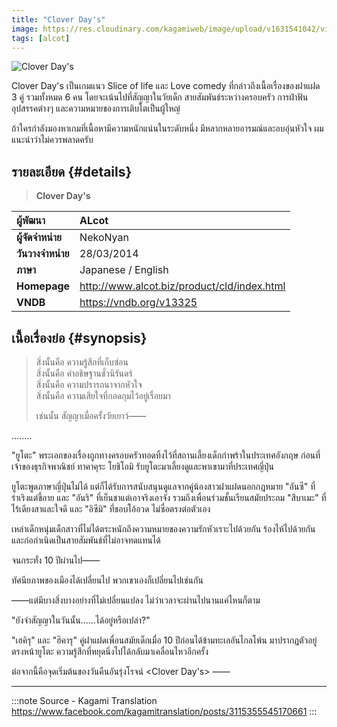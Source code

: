 ```yaml
---
title: "Clover Day's"
image: https://res.cloudinary.com/kagamiweb/image/upload/v1631541042/visualnovel/preview/cloverdays.jpg
tags: [alcot]
---
```


![Clover Day's](https://res.cloudinary.com/kagamiweb/image/upload/v1631541042/visualnovel/preview/cloverdays.jpg)

Clover Day's เป็นเกมแนว Slice of life และ Love comedy ที่กล่าวถึงเนื้อเรื่องของฝาแฝด 3 คู่ รวมทั้งหมด 6 คน โดยจะเน้นไปที่สัญญาในวัยเด็ก สายสัมพันธ์ระหว่างครอบครัว การฝ่าฟันอุปสรรคต่างๆ และความหมายของการเติบโตเป็นผู้ใหญ่

ถ้าใครกำลังมองหาเกมที่เนื้อหามีความหนักแน่นในระดับหนึ่ง มีหลากหลายอารมณ์และอบอุ่นหัวใจ ผมแนะนำว่าไม่ควรพลาดครับ

## รายละเอียด {#details}

> **Clover Day's**  

| ผู้พัฒนา | ALcot |
| :---- | :---- |
| **ผู้จัดจำหน่าย** | NekoNyan |
| **วันวางจำหน่าย** | 28/03/2014 |
| **ภาษา** | Japanese / English |
| **Homepage** | http://www.alcot.biz/product/cld/index.html |
| **VNDB** | https://vndb.org/v13325 |

## เนื้อเรื่องย่อ {#synopsis}

> สิ่งนั้นคือ ความรู้สึกที่เก็บซ่อน  
> สิ่งนั้นคือ คำอธิษฐานชั่วนิรันดร์  
> สิ่งนั้นคือ ความปรารถนาจากหัวใจ  
> สิ่งนั้นคือ ความเสียใจที่กอดกุมไว้อยู่เรื่อยมา  
>   
> เช่นนั้น สัญญาเมื่อครั้งวัยเยาว์――

........

"ยูโตะ" พระเอกของเรื่องถูกทางครอบครัวทอดทิ้งไว้ที่สถานเลี้ยงเด็กกำพร้าในประเทศอังกฤษ ก่อนที่เจ้าของธุรกิจพาณิชย์ ทาคาคุระ โยชิโอมิ รับยูโตะมาเลี้ยงดูและพาเขามาที่ประเทศญี่ปุ่น

ยูโตะพูดภาษาญี่ปุ่นไม่ได้ แต่ก็ได้รับการสนับสนุนดูแลจากคู่น้องสาวฝาแฝดนอกกฎหมาย "อันซึ" ที่ร่าเริงแต่ขี้อาย และ "อันริ" ที่เย็นชาแต่เอาจริงเอาจัง รวมถึงเพื่อนร่วมชั้นเรียนสมัยประถม "สึบาเมะ" ที่ไร้เดียงสาและใจดี และ "อิซึมิ" ที่ชอบโอ้อวด ไม่ซื่อตรงต่อตัวเอง

เหล่าเด็กหนุ่มเด็กสาวที่ไม่ได้ตระหนักถึงความหมายของความรักหัวเราะไปด้วยกัน ร้องไห้ไปด้วยกัน และก่อกำเนิดเป็นสายสัมพันธ์ที่ไม่อาจทดแทนได้

จนกระทั่ง 10 ปีผ่านไป――

ทัศนียภาพของเมืองได้เปลี่ยนไป พวกเขาเองก็เปลี่ยนไปเช่นกัน

――แต่มีบางสิ่งบางอย่างที่ไม่เปลี่ยนแปลง ไม่ว่าเวลาจะผ่านไปนานแค่ไหนก็ตาม

"ยังจำสัญญาในวันนั้น......ได้อยู่หรือเปล่า?"

"เฮคิรุ" และ "ฮิคารุ" คู่ฝาแฝดเพื่อนสมัยเด็กเมื่อ 10 ปีก่อนได้ข้ามทะเลอันไกลโพ้น มาปรากฏตัวอยู่ตรงหน้ายูโตะ ความรู้สึกที่หยุดนิ่งไปได้กลับมาเคลื่อนไหวอีกครั้ง

ต่อจากนี้คือจุดเริ่มต้นของวันคืนอันรุ่งโรจน์ <Clover Day's> ――

---
:::note Source - Kagami Translation
https://www.facebook.com/kagamitranslation/posts/3115355545170661
:::